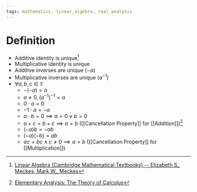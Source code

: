 ```yaml
---
tags: mathematics, linear_algebra, real_analysis
---
```


# Definition

- Additive identity is unique[^1]
- Multiplicative identity is unique
- Additive inverses are unique ($-a$)
- Multiplicative inverses are unique ($a^{-1}$)
- $\forall a, b, c \in \mathbb{F}$
	- $- (-a) = a$
	- $a \neq 0, (a^{-1})^{-1} = a$
	- $0 \cdot a = 0$
	- $-1 \cdot a = -a$
	- $a \cdot b = 0 \implies a = 0 \lor b = 0$
	- $a + c = b + c \implies a = b$ ([[Cancellation Property]] for [[Addition]])[^2]
	- $(-a)b = -ab$
	- $(-a)(-b) = ab$
	- $ac = bc \land c \neq 0 \implies a = b$ ([[Cancellation Property]] for [[Multiplication]])

[^1]: [Linear Algebra (Cambridge Mathematical Textbooks) -- Elizabeth S_ Meckes, Mark W_ Meckes](zotero://open-pdf/library/items/HG5B3R7J?page=59)
[^2]: [Elementary Analysis: The Theory of Calculus](zotero://open-pdf/library/items/GUY2WR3V?page=27)